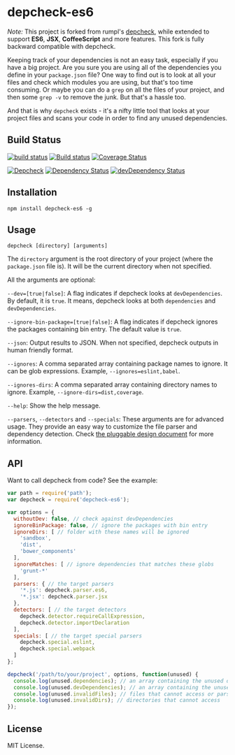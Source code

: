 # depcheck-es6

*Note:* This project is forked from rumpl's [depcheck](https://github.com/rumpl/depcheck), while extended to support **ES6**, **JSX**, **CoffeeScript** and more features. This fork is fully backward compatible with depcheck.

Keeping track of your dependencies is not an easy task, especially if you have a big project. Are you sure you are using all of the dependencies you define in your `package.json` file? One way to find out is to look at all your files and check which modules you are using, but that's too time consuming. Or maybe you can do a `grep` on all the files of your project, and then some `grep -v` to remove the junk. But that's a hassle too.

And that is why `depcheck` exists - it's a nifty little tool that looks at your project files and scans your code in order to find any unused dependencies.

## Build Status

[![build status](https://secure.travis-ci.org/lijunle/depcheck-es6.svg?branch=master)](http://travis-ci.org/lijunle/depcheck-es6)
[![Build status](https://ci.appveyor.com/api/projects/status/w774aev2mj0s2hlf/branch/master?svg=true)](https://ci.appveyor.com/project/lijunle/depcheck-es6/branch/master)
[![Coverage Status](https://coveralls.io/repos/lijunle/depcheck-es6/badge.svg?branch=master&service=github)](https://coveralls.io/github/lijunle/depcheck-es6?branch=master)

[![Depcheck](https://depcheck.tk/github/lijunle/depcheck-es6/master.svg)](https://github.com/lijunle/depcheck-es6)
[![Dependency Status](https://david-dm.org/lijunle/depcheck-es6.svg)](https://david-dm.org/lijunle/depcheck-es6)
[![devDependency Status](https://david-dm.org/lijunle/depcheck-es6/dev-status.svg)](https://david-dm.org/lijunle/depcheck-es6#info=devDependencies)

## Installation

```
npm install depcheck-es6 -g
```

## Usage

```
depcheck [directory] [arguments]
```

The `directory` argument is the root directory of your project (where the `package.json` file is). It will be the current directory when not specified.

All the arguments are optional:

`--dev=[true|false]`: A flag indicates if depcheck looks at `devDependencies`. By default, it is `true`. It means, depcheck looks at both `dependencies` and `devDependencies`.

`--ignore-bin-package=[true|false]`: A flag indicates if depcheck ignores the packages containing bin entry. The default value is `true`.

`--json`: Output results to JSON. When not specified, depcheck outputs in human friendly format.

`--ignores`: A comma separated array containing package names to ignore. It can be glob expressions. Example, `--ignores=eslint,babel`.

`--ignores-dirs`: A comma separated array containing directory names to ignore. Example, `--ignore-dirs=dist,coverage`.

`--help`: Show the help message.

`--parsers`, `--detectors` and `--specials`: These arguments are for advanced usage. They provide an easy way to customize the file parser and dependency detection. Check [the pluggable design document](https://github.com/lijunle/depcheck-es6/blob/master/doc/pluggable-design.md) for more information.

## API

Want to call depcheck from code? See the example:

```js
var path = require('path');
var depcheck = require('depcheck-es6');

var options = {
  withoutDev: false, // check against devDependencies
  ignoreBinPackage: false, // ignore the packages with bin entry
  ignoreDirs: [ // folder with these names will be ignored
    'sandbox',
    'dist',
    'bower_components'
  ],
  ignoreMatches: [ // ignore dependencies that matches these globs
    'grunt-*'
  ],
  parsers: { // the target parsers
    '*.js': depcheck.parser.es6,
    '*.jsx': depcheck.parser.jsx
  },
  detectors: [ // the target detectors
    depcheck.detector.requireCallExpression,
    depcheck.detector.importDeclaration
  ],
  specials: [ // the target special parsers
    depcheck.special.eslint,
    depcheck.special.webpack
  ]
};

depcheck('/path/to/your/project', options, function(unused) {
  console.log(unused.dependencies); // an array containing the unused dependencies
  console.log(unused.devDependencies); // an array containing the unused devDependencies
  console.log(unused.invalidFiles); // files that cannot access or parse
  console.log(unused.invalidDirs); // directories that cannot access
});
```

## License

MIT License.
